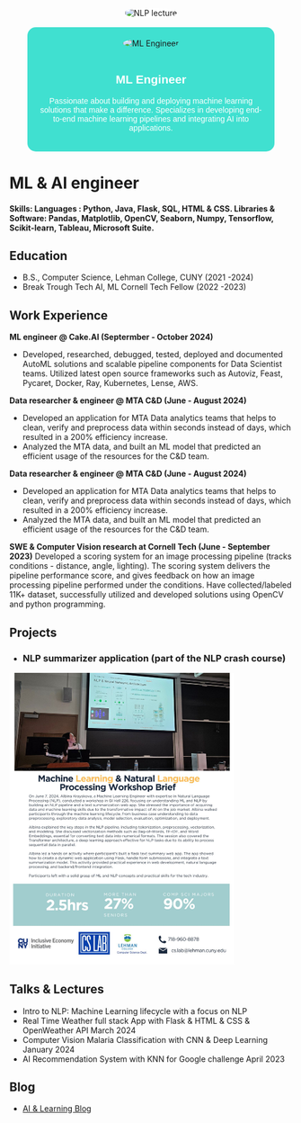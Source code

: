<p align="center">
  <img src="/assets/img/5O6A6386.jpg" alt="NLP lecture" width="100" style="border-radius: 40%; overflow: hidden; background-color: white;">
</p>

<div style="background-color: #40E0D0; border-radius: 15px; padding: 20px; text-align: center; max-width: 400px; margin: auto;">
  
  <img src="https://your-image-url.jpg" alt="ML Engineer" width="150" style="border-radius: 50%; margin-bottom: 15px;">
  
  <h2 style="color: white; font-family: Arial, sans-serif;">ML Engineer</h2>
  
  <p style="color: white; font-family: Arial, sans-serif;">Passionate about building and deploying machine learning solutions that make a difference. Specializes in developing end-to-end machine learning pipelines and integrating AI into applications.</p>

</div>


# ML & AI engineer

#### Skills: Languages : Python, Java, Flask, SQL, HTML & CSS. Libraries & Software:  Pandas, Matplotlib, OpenCV, Seaborn, Numpy, Tensorflow, Scikit-learn, Tableau, Microsoft Suite.

## Education			        		
- B.S., Computer Science, Lehman College, CUNY (2021 -2024)
- Break Trough Tech AI, ML Cornell Tech Fellow (2022 -2023)

## Work Experience

**ML engineer @ Cake.AI (Septermber - October 2024)**
- Developed, researched, debugged, tested, deployed and documented AutoML solutions and scalable pipeline components for Data Scientist teams. Utilized latest open source frameworks such as Autoviz, Feast, Pycaret, Docker, Ray, Kubernetes, Lense, AWS. 

**Data researcher & engineer @ MTA C&D (June - August 2024)**
- Developed an application for MTA Data analytics teams  that helps to clean, verify and preprocess data within seconds instead of days, which resulted in a 200% efficiency increase.
- Analyzed the MTA data, and built an ML model that predicted an efficient usage of the resources for the C&D team.

**Data researcher & engineer @ MTA C&D (June - August 2024)**
- Developed an application for MTA Data analytics teams  that helps to clean, verify and preprocess data within seconds instead of days, which resulted in a 200% efficiency increase.
- Analyzed the MTA data, and built an ML model that predicted an efficient usage of the resources for the C&D team.

**SWE & Computer Vision research at Cornell Tech (June - September 2023)** 
  Developed a scoring system for an image processing pipeline (tracks conditions - distance, angle, lighting). The scoring system delivers the pipeline performance score, and gives feedback on how an image processing pipeline performed under the conditions. 
  Have collected/labeled 11K+ dataset, successfully utilized and developed solutions using OpenCV and python programming. 


## Projects

- ### NLP summarizer application (part of the NLP crash course)

<img src="/assets/img/nlp_lecture.jpeg" alt="NLP lecture" width="400">


## Talks & Lectures
- Intro to NLP: Machine Learning lifecycle with a focus on NLP
- Real Time Weather full stack App with Flask & HTML & CSS & OpenWeather API March 2024 
- Computer Vision Malaria Classification with CNN & Deep Learning   January 2024
- AI Recommendation System with KNN for Google  challenge  April 2023

## Blog
- [AI & Learning Blog](https://medium.com/@albinakrasykova)
